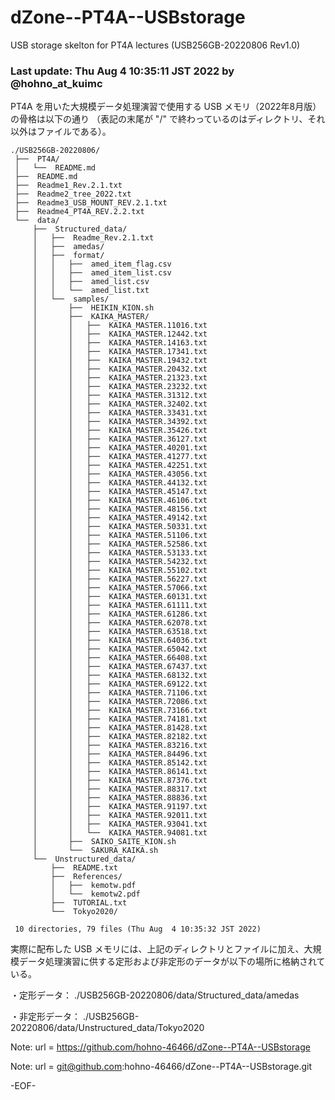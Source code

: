 # dZone--PT4A--USBstorage

USB storage skelton for PT4A lectures (USB256GB-20220806 Rev1.0)

### Last update: Thu Aug  4 10:35:11 JST 2022 by @hohno_at_kuimc

PT4A を用いた大規模データ処理演習で使用する USB メモリ（2022年8月版）の骨格は以下の通り
（表記の末尾が "/" で終わっているのはディレクトリ、それ以外はファイルである）。

    ./USB256GB-20220806/
     ├──  PT4A/
     │   └──  README.md
     ├──  README.md
     ├──  Readme1_Rev.2.1.txt
     ├──  Readme2_tree_2022.txt
     ├──  Readme3_USB_MOUNT_REV.2.1.txt
     ├──  Readme4_PT4A_REV.2.2.txt
     └──  data/
         ├──  Structured_data/
         │   ├──  Readme_Rev.2.1.txt
         │   ├──  amedas/
         │   ├──  format/
         │   │   ├──  amed_item_flag.csv
         │   │   ├──  amed_item_list.csv
         │   │   ├──  amed_list.csv
         │   │   └──  amed_list.txt
         │   └──  samples/
         │       ├──  HEIKIN_KION.sh
         │       ├──  KAIKA_MASTER/
         │       │   ├──  KAIKA_MASTER.11016.txt
         │       │   ├──  KAIKA_MASTER.12442.txt
         │       │   ├──  KAIKA_MASTER.14163.txt
         │       │   ├──  KAIKA_MASTER.17341.txt
         │       │   ├──  KAIKA_MASTER.19432.txt
         │       │   ├──  KAIKA_MASTER.20432.txt
         │       │   ├──  KAIKA_MASTER.21323.txt
         │       │   ├──  KAIKA_MASTER.23232.txt
         │       │   ├──  KAIKA_MASTER.31312.txt
         │       │   ├──  KAIKA_MASTER.32402.txt
         │       │   ├──  KAIKA_MASTER.33431.txt
         │       │   ├──  KAIKA_MASTER.34392.txt
         │       │   ├──  KAIKA_MASTER.35426.txt
         │       │   ├──  KAIKA_MASTER.36127.txt
         │       │   ├──  KAIKA_MASTER.40201.txt
         │       │   ├──  KAIKA_MASTER.41277.txt
         │       │   ├──  KAIKA_MASTER.42251.txt
         │       │   ├──  KAIKA_MASTER.43056.txt
         │       │   ├──  KAIKA_MASTER.44132.txt
         │       │   ├──  KAIKA_MASTER.45147.txt
         │       │   ├──  KAIKA_MASTER.46106.txt
         │       │   ├──  KAIKA_MASTER.48156.txt
         │       │   ├──  KAIKA_MASTER.49142.txt
         │       │   ├──  KAIKA_MASTER.50331.txt
         │       │   ├──  KAIKA_MASTER.51106.txt
         │       │   ├──  KAIKA_MASTER.52586.txt
         │       │   ├──  KAIKA_MASTER.53133.txt
         │       │   ├──  KAIKA_MASTER.54232.txt
         │       │   ├──  KAIKA_MASTER.55102.txt
         │       │   ├──  KAIKA_MASTER.56227.txt
         │       │   ├──  KAIKA_MASTER.57066.txt
         │       │   ├──  KAIKA_MASTER.60131.txt
         │       │   ├──  KAIKA_MASTER.61111.txt
         │       │   ├──  KAIKA_MASTER.61286.txt
         │       │   ├──  KAIKA_MASTER.62078.txt
         │       │   ├──  KAIKA_MASTER.63518.txt
         │       │   ├──  KAIKA_MASTER.64036.txt
         │       │   ├──  KAIKA_MASTER.65042.txt
         │       │   ├──  KAIKA_MASTER.66408.txt
         │       │   ├──  KAIKA_MASTER.67437.txt
         │       │   ├──  KAIKA_MASTER.68132.txt
         │       │   ├──  KAIKA_MASTER.69122.txt
         │       │   ├──  KAIKA_MASTER.71106.txt
         │       │   ├──  KAIKA_MASTER.72086.txt
         │       │   ├──  KAIKA_MASTER.73166.txt
         │       │   ├──  KAIKA_MASTER.74181.txt
         │       │   ├──  KAIKA_MASTER.81428.txt
         │       │   ├──  KAIKA_MASTER.82182.txt
         │       │   ├──  KAIKA_MASTER.83216.txt
         │       │   ├──  KAIKA_MASTER.84496.txt
         │       │   ├──  KAIKA_MASTER.85142.txt
         │       │   ├──  KAIKA_MASTER.86141.txt
         │       │   ├──  KAIKA_MASTER.87376.txt
         │       │   ├──  KAIKA_MASTER.88317.txt
         │       │   ├──  KAIKA_MASTER.88836.txt
         │       │   ├──  KAIKA_MASTER.91197.txt
         │       │   ├──  KAIKA_MASTER.92011.txt
         │       │   ├──  KAIKA_MASTER.93041.txt
         │       │   └──  KAIKA_MASTER.94081.txt
         │       ├──  SAIKO_SAITE_KION.sh
         │       └──  SAKURA_KAIKA.sh
         └──  Unstructured_data/
             ├──  README.txt
             ├──  References/
             │   ├──  kemotw.pdf
             │   └──  kemotw2.pdf
             ├──  TUTORIAL.txt
             └──  Tokyo2020/
     
     10 directories, 79 files (Thu Aug  4 10:35:32 JST 2022)


実際に配布した USB メモリには、上記のディレクトリとファイルに加え、大規模データ処理演習に供する定形および非定形のデータが以下の場所に格納されている。

・定形データ： ./USB256GB-20220806/data/Structured_data/amedas

・非定形データ： ./USB256GB-20220806/data/Unstructured_data/Tokyo2020

Note:	url = https://github.com/hohno-46466/dZone--PT4A--USBstorage

Note:	url = git@github.com:hohno-46466/dZone--PT4A--USBstorage.git

-EOF-

